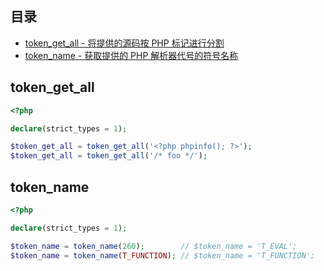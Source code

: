 ## 目录

* [token_get_all - 将提供的源码按 PHP 标记进行分割](#token_get_all)
* [token_name - 获取提供的 PHP 解析器代号的符号名称](#token_name)



## token_get_all

```php
<?php

declare(strict_types = 1);

$token_get_all = token_get_all('<?php phpinfo(); ?>');
$token_get_all = token_get_all('/* foo */');

```



## token_name

```php
<?php

declare(strict_types = 1);

$token_name = token_name(260);        // $token_name = 'T_EVAL';
$token_name = token_name(T_FUNCTION); // $token_name = 'T_FUNCTION';

```